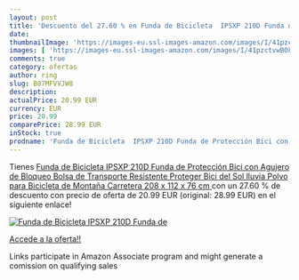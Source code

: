 ```yaml
---
layout: post
title: 'Descuento del 27.60 % en Funda de Bicicleta  IPSXP 210D Funda de '
date: 
thumbnailImage: 'https://images-eu.ssl-images-amazon.com/images/I/41pzctvwBOL._SL200_.jpg'
images: [ 'https://images-eu.ssl-images-amazon.com/images/I/41pzctvwBOL._SL200_.jpg' ]
comments: true
category: ofertas
author: ring
slug: B07MFVVJW8
description:
actualPrice: 20.99 EUR
currency: EUR
price: 20.99
comparePrice: 28.99 EUR
inStock: true
prodname: 'Funda de Bicicleta  IPSXP 210D Funda de Protección Bici con Agujero de Bloqueo Bolsa de Transporte Resistente Proteger Bici del Sol lluvia Polvo para Bicicleta de Montaña Carretera  208 x 112 x 76 cm '
---
```


Tienes [Funda de Bicicleta  IPSXP 210D Funda de Protección Bici con Agujero de Bloqueo Bolsa de Transporte Resistente Proteger Bici del Sol lluvia Polvo para Bicicleta de Montaña Carretera  208 x 112 x 76 cm ](https://www.amazon.es/dp/B07MFVVJW8/?tag=tolees-21) con un 27.60 % de descuento con precio de oferta de 20.99 EUR (original: 28.99 EUR) en el siguiente enlace!

[![Funda de Bicicleta  IPSXP 210D Funda de ](https://images-eu.ssl-images-amazon.com/images/I/41pzctvwBOL._SL200_.jpg)](https://www.amazon.es/dp/B07MFVVJW8/?tag=tolees-21)

[Accede a la oferta!!](https://www.amazon.es/dp/B07MFVVJW8/?tag=tolees-21)

Links participate in Amazon Associate program and might generate a comission on qualifying sales



